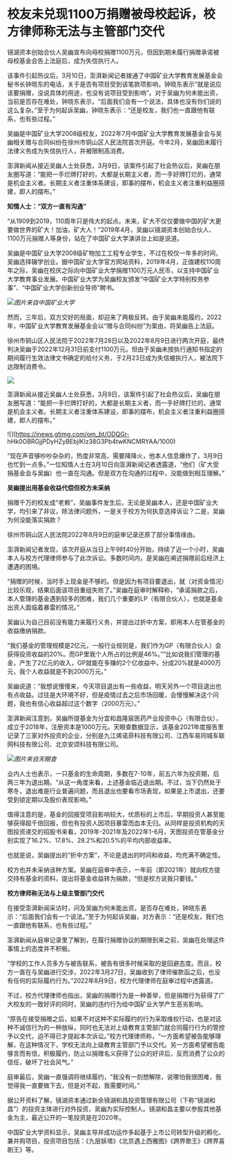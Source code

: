 # 校友未兑现1100万捐赠被母校起诉，校方律师称无法与主管部门交代

镜湖资本创始合伙人吴幽宣布向母校捐赠1100万元，但因到期未履行捐赠承诺被母校基金会告上法庭后，成为失信执行人。

该事件引起热议后，3月10日，澎湃新闻记者拨通了中国矿业大学教育发展基金会秘书长钟晓东的电话，关于是否有项目受到该笔款项影响，钟晓东表示“就是说应该要捐赠，没说具体的用途，也没有说项目受到影响”。对于吴幽为何未能出资，当前是否存在难处，钟晓东表示，“后面我们会有一个说法，具体也没有你们说的这么复杂。”至于为何起诉吴幽，钟晓东表示：“还是校友，我们也一直跟他有联系，也有些过程。”

吴幽是中国矿业大学2008级校友，2022年7月中国矿业大学教育发展基金会与吴幽相关赠与合同纠纷在徐州市铜山区人民法院首次开庭。今年2月，吴幽因未履行法律义务成为失信执行人，并被限制高消费。

澎湃新闻从接近吴幽人士处获悉，3月9日，该案件引起了社会热议后，吴幽在朋友圈写道：“能把一手烂牌打好的，大都是长期主义者，而一手好牌打烂的，通常是机会主义者。长期主义者注重体系建设，即事的摆布，机会主义者注重利益圈搭建，即人的摆布。”

**知情人士：“双方一直有沟通”**

“从1909到2019，110周年只是伟大的起点。未来，矿大不仅仅要做中国的矿大更要做世界的矿大！加油，矿大人！”2019年4月，吴幽以镜湖资本创始合伙人、1100万元捐赠人等身份，站在了中国矿业大学演讲台上如是说道。

吴幽是中国矿业大学2008级矿物加工工程专业学生，不过在校仅一年多的时间，吴幽选择辍学创业。据中国矿业大学官方网站资料，2019年4月，正值建校110周年之际，吴幽在校庆之际向中国矿业大学捐赠1100万元人民币，以支持中国矿业大学教育事业发展。中国矿业大学为吴幽校友颁发“中国矿业大学特别校务参事”、“中国矿业大学创新创业导师”聘书。

![](https://inews.gtimg.com/om_bt/Oo13dfyeTMJSlGhooMngQgtePQZW8lopnK_pQJwNZKqEkAA/1000)_图片来自中国矿业大学_

然而，三年后，双方交好的局面，却迎来了两极反转。由于吴幽未能履约，2022年，中国矿业大学教育发展基金会以“赠与合同纠纷”为案由，将吴幽告上法庭。

徐州市铜山区人民法院于2022年7月28日以及2022年8月9日进行两次开庭，最终判决吴幽于2022年12月31日前支付1100万元。但由于吴幽未按执行通知书指定的期间履行生效法律文书确定的给付义务，于2月23日成为失信被执行人，被法院下达限制消费令。

![](https://inews.gtimg.com/om_bt/OABd4MpLdQ_0ssW7uppSdcJ4CNsMSIllZy2NdYQ34TWNEAA/1000)

澎湃新闻从接近吴幽人士处获悉，3月9日，该案件引起了社会热议后，吴幽在朋友圈写道：“能把一手烂牌打好的，大都是长期主义者，而一手好牌打烂的，通常是机会主义者。长期主义者注重体系建设，即事的摆布，机会主义者注重利益圈搭建，即人的摆布。”

![](https://inews.gtimg.com/om_bt/ODQGr-
hHk0OBRGjjPDyHZyBEbjlKlz38G3Pb4twKNCMRYAA/1000)

“现在声音够吵吵杂杂的，热度非常高，需要降降火，他本人信息爆炸了，3月9日也忙到一点多。”一位知情人士在3月10日向澎湃新闻记者透露道，“他们（矿大受捐基金会与吴幽）也一直在沟通。但是双方在沟通的过程中，没能做到相互理解。”

**吴幽提出用基金收益代偿但校方未采纳**

捐赠千万的校友成“老赖”，吴幽事件发生后，无论是吴幽本人，还是中国矿业大学，均引来了非议，除法律问题外，一是关于校方为何执意选择诉讼？二是，吴幽为何没能落实捐款？

徐州市铜山区人民法院2022年8月9日的庭审记录还原了部分事情缘由。

澎湃新闻记者发现，该次开庭从当日上午9时40分开始，持续了近一个小时，吴幽本人与校方代理律师参与了此次诉讼。多数时间内，是吴幽在阐述捐赠前后经济上遭遇的困境。

“捐赠的时候，当时手上现金是不够的。但是因为有项目要退出，就（对资金情况）比较乐观，结果后面该项目重组失败了。”吴幽在庭审时解释称，“承诺捐款之后，本人管理的基金遇到较多的困难，我们几个重要的LP（有限合伙人），也就是基金出资人面临着暴雷的情况。”

吴幽认为自己目前没有能力来履行义务，并提出过折中方案，即用本人在管基金的收益缴纳捐款。

“我们基金的管理规模是2亿元，一般行业规则是，我们作为GP（有限合伙人）会获得投资收益的20%。而GP里我个人所占的比例是46%。”“比如说我们管理的基金，产生了2亿元的收入，GP就能在多赚的2个亿收益中，分成20%就是4000万元，我个人收益就是不到2000万元。”

吴幽说道：“我想说慢慢来，今天项目退出有一些收益，明天另外一个项目退出也有点收益。过往是大环境不好，但是疫情过去之后市场回暖，会慢慢解决这个问题，我也有信心收益超过这个数字（2000万元）。”

澎湃新闻注意到，吴幽所提基金为分宜和昌隆宸医药产业投资中心（有限合伙），成立于2018年，注册资本是1000万元。天眼查数据显示，该基金2021年度报告里记录了三家对外投资的企业，分别是九江烯诺菲科技有限公司、江西车易同城车联网科技有限公司、北京安颂科技有限公司。

![](https://inews.gtimg.com/news_bt/OMoO8nu0i9qIpahgqvAdSzHX6sVqsrIBOm6JWhXFiLDOIAA/1000)_图片来自天眼查_

业内人士也表示，一只基金的生命周期，多数在7-10年，前五六年为投资期，后两三年为退出期。“从这一角度来看，上述基金临近退出期。不过，当下仍然处于寒冬，退出难是行业普遍问题，而且退出也要看市场表现，如果是上市退出，还要受到锁定期以及股价表现影响。”

值得注意的是，基金的回报受项目影响较大，优质标的上市后，早期投资人甚至能够获得超千倍回报，但也有投资人因项目暴雷而血本无归。从同样是投资机构的天图投资递交的招股书来看，2019年-2021年及2022年1-6月，天图投资在管基金分别实现了16.2%、17.8%、28.2%和20.5%的平均内部收益率。

也就是说，吴幽提出的“折中方案”，不论是退出的时间和收益，均充满不确定性。

校方也并未采纳该种方案。吴幽在庭审中表示，一年前（即2021年）就向校方提交持有基金的资料，提出将基金收益转为捐款，“但是校方说我只要钱。”

**校方律师称无法与上级主管部门交代**

在接受澎湃新闻采访时，问及吴幽为何未能出资，是否存在难处，钟晓东表示：“后面我们会有一个说法。”至于为何起诉吴幽，对方表示：“还是校友，我们也一直跟他有联系，也有些过程。”

澎湃新闻从庭审记录里了解到，在履行捐赠协议的期限到来之前，吴幽在处理这件事情上的态度并不积极。

“学校的工作人员多方与被告联系，被告有很多时候采取的是回避态度。而且，校方一直在与吴幽进行交涉，2022年3月27日，吴幽收到了律师催款函之后，也没有任何的实际履约行为。”2022年8月9日，校方代理律师在庭审过程中透露道。

不过，校方代理律师也指出，吴幽的捐赠行为是一种善举，但是捐赠行为获得了广大校友的一致好评的同时，吴幽的违约行为给中国矿业大学产生恶劣影响。

“原告在接受捐赠之后，如果不对这种不实际履约的行为采取维权行动，也是对这种不诚信行为的一种放纵，同时也无法对上级教育主管部门就合同履行行为的管控予以交代，迫不得已才提起本次诉讼。”校方代理律师称，“一方面希望被告能够理解，在这种情况下，学校无法向上级教育主管部门予以交代。另一方面希望被告能够言而有信，积极履约，防止以捐赠名义获得了公众的好评后，反而消费了公众的信任，破坏了社会风气。”

庭审最后，吴幽一直强调将继续履约，“我没有一刻想解除，说哪怕我很困难，我觉得我一直要做下去，但是对不起，我需要时间。”

据公开资料了解，镜湖资本通过新余镜湖和昌投资管理有限公司（下称“镜湖和昌”）的投资主体进行对外投资，吴幽为实际控制人。镜湖和昌主要以参股其他基金为主，最近公开的一笔投资是在2020年。

中国矿业大学资料显示，吴幽主导并成功运作多起基于上市公司转型升级的孵化、兼并购项目，投资项目包括：《九层妖塔》《北京遇上西雅图》《跨界歌王》《跨界喜剧王》等。


